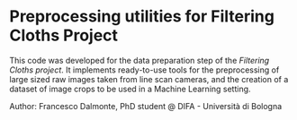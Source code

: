 # Preprocessing utilities for Filtering Cloths Project

This code was developed for the data preparation step of the *Filtering Cloths project*. It implements ready-to-use tools for the preprocessing of large sized raw images taken from line scan cameras, and the creation of a dataset of image crops to be used in a Machine Learning setting.

Author: Francesco Dalmonte, PhD student @ DIFA - Università di Bologna
